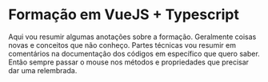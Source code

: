 # Formação em VueJS + Typescript

   Aqui vou resumir algumas anotações sobre a formação. Geralmente coisas novas e conceitos que não conheço. Partes técnicas vou resumir em comentários na documentação dos códigos em específico que quero saber. Então sempre passar o mouse nos métodos e propriedades que precisar dar uma relembrada. 